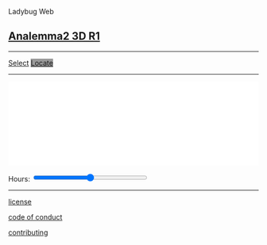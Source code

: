 Ladybug Web

## [Analemma2 3D R1]( index.html )


***

[<span class="button" >Select</span>]( #menu.md ) [<span style=background-color:#999; class="button">Locate</span>]( #menu-geocoder.md )

***

<iframe id = "ifrGeocoder" src = "geocoder.html" width = "100%" height = "110" frameBorder = "0" ></iframe>


<iframe id = "ifrGoToNexTile"  src = "go-to-next-tile-r1.html"  width = "100%" height = "60" frameBorder = "0" ></iframe>

Hours:
<input type=range id=inpHours min=0 max=24 onchange=mainIframe.contentWindow.setHours(); style="width: 230px;">

<div id = "calculations" ></div>

***

[license]( #license.md )

[code of conduct]( #code-of-conduct.md )

[contributing]( #contributing.md )
